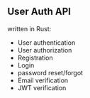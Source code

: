 ## User Auth API
written in Rust:

- User authentication
- User authorization
- Registration
- Login
- password reset/forgot
- Email verification
- JWT verification


